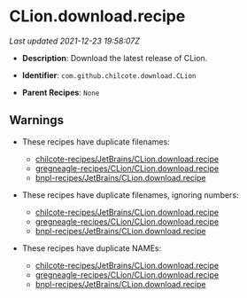 # CLion.download.recipe

_Last updated 2021-12-23 19:58:07Z_

- **Description**: Download the latest release of CLion.

- **Identifier**: `com.github.chilcote.download.CLion`

- **Parent Recipes**: `None`

## Warnings

- These recipes have duplicate filenames:
    - [chilcote-recipes/JetBrains/CLion.download.recipe](/autopkg-dupe-tracker/chilcote-recipes/JetBrains/CLion.download.recipe)
    - [gregneagle-recipes/CLion/CLion.download.recipe](/autopkg-dupe-tracker/gregneagle-recipes/CLion/CLion.download.recipe)
    - [bnpl-recipes/JetBrains/CLion.download.recipe](/autopkg-dupe-tracker/bnpl-recipes/JetBrains/CLion.download.recipe)

- These recipes have duplicate filenames, ignoring numbers:
    - [chilcote-recipes/JetBrains/CLion.download.recipe](/autopkg-dupe-tracker/chilcote-recipes/JetBrains/CLion.download.recipe)
    - [gregneagle-recipes/CLion/CLion.download.recipe](/autopkg-dupe-tracker/gregneagle-recipes/CLion/CLion.download.recipe)
    - [bnpl-recipes/JetBrains/CLion.download.recipe](/autopkg-dupe-tracker/bnpl-recipes/JetBrains/CLion.download.recipe)

- These recipes have duplicate NAMEs:
    - [chilcote-recipes/JetBrains/CLion.download.recipe](/autopkg-dupe-tracker/chilcote-recipes/JetBrains/CLion.download.recipe)
    - [gregneagle-recipes/CLion/CLion.download.recipe](/autopkg-dupe-tracker/gregneagle-recipes/CLion/CLion.download.recipe)
    - [bnpl-recipes/JetBrains/CLion.download.recipe](/autopkg-dupe-tracker/bnpl-recipes/JetBrains/CLion.download.recipe)